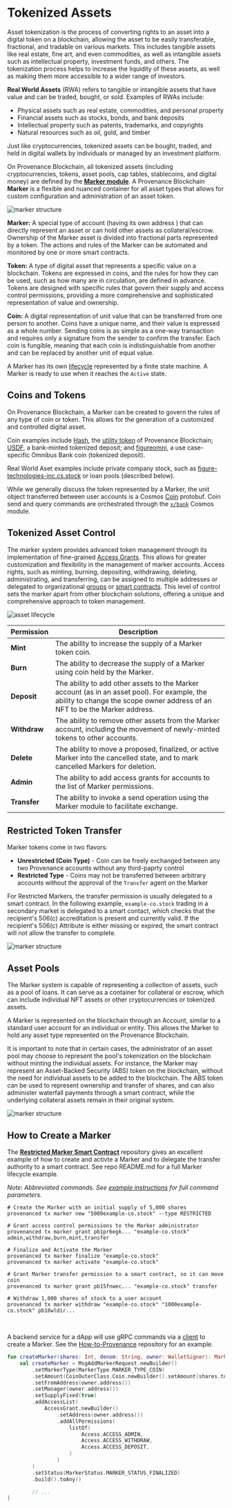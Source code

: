 # Tokenized Assets

Asset tokenization is the process of converting rights to an asset into a digital token on a blockchain, allowing the
asset to be easily transferable, fractional, and tradable on various markets. This includes tangible assets like
real estate, fine art, and even commodities, as well as intangible assets such as intellectual property,
investment funds, and others. The tokenization process helps to increase the liquidity of these assets, as well as
making them more accessible to a wider range of investors.

**Real World Assets** (RWA) refers to tangible or intangible assets that have value and can be traded, bought, or sold.
Examples of RWAs include:

- Physical assets such as real estate, commodities, and personal property
- Financial assets such as stocks, bonds, and bank deposits
- Intellectual property such as patents, trademarks, and copyrights
- Natural resources such as oil, gold, and timber

Just like cryptocurrencies, tokenized assets can be bought, traded, and held in digital wallets by individuals or managed by an investment platform.

On Provenance Blockchain, all tokenized assets (including cryptocurrencies, tokens, asset pools, cap tables,
stablecoins, and digital money) are defined by the [**Marker module**](/docs/pb/modules/marker-module).
A Provenance Blockchain **Marker** is a flexible and nuanced container for all asset types that allows for
custom configuration and administration of an asset token.

![marker structure](/img/learn/asset-lifecycle/marker-token-coin.png)

**Marker:** A special type of account (having its own address ) that can directly represent an asset or can hold other assets as
collateral/escrow. Ownership of the Marker asset is divided into fractional parts represented by a token. The actions and
rules of the Marker can be automated and monitored by one or more smart contracts.

**Token:** A type of digital asset that represents a specific value on a blockchain. Tokens are expressed in coins,
and the rules for how they can be used, such as how many are in circulation, are defined in advance.
Tokens are designed with specific rules that govern their supply and access control permissions,
providing a more comprehensive and sophisticated representation of value and ownership.

**Coin:** A digital representation of unit value that can be transferred from one person to another. Coins have a unique
name, and their value is expressed as a whole number. Sending coins is as simple as a one-way transaction and requires
only a signature from the sender to confirm the transfer. Each coin is fungible, meaning that each coin is
indistinguishable from another and can be replaced by another unit of equal value.

A Marker has its own [lifecycle](/docs/sdk/marker/state_transitions) represented by a
finite state machine. A Marker is ready to use when it reaches the `Active` state.

## Coins and Tokens

On Provenance Blockchain, a Marker can be created to govern the rules of any type of coin or token.
This allows for the generation of a customized and controlled digital asset.

Coin examples include [Hash](https://explorer.provenance.io/asset/nhash), the [utility token](https://provenance.io/ecosystem/HASH/tokenomics/) of Provenance Blockchain; [USDF](https://www.usdfconsortium.com/), a bank-minted tokenized deposit; and [figureomni](https://explorer.provenance.io/asset/cfigureomni),
a use case-specific Omnibus Bank coin (tokenized deposit).

Real World Aset examples include private company stock, such as
[figure-technologies-inc.cs.stock](https://explorer.provenance.io/asset/figure-technologies-inc.cs.stock) or loan
pools (described below).

While we generally discuss the token represented by a Marker, the unit object transferred between user accounts is a
Cosmos [Coin](https://buf.build/cosmos/cosmos-sdk/docs/main:cosmos.base.v1beta1#cosmos.base.v1beta1.Coin) protobuf. Coin send and query commands are orchestrated through the
[`x/bank`](https://buf.build/cosmos/cosmos-sdk/docs/main:cosmos.bank.v1beta1) Cosmos module.

## Tokenized Asset Control

The marker system provides advanced token management through its implementation of fine-grained [Access Grants](https://developer.provenance.io/docs/modules/marker-module#access-grants).
This allows for greater customization and flexibility in the management of marker accounts.
Access rights, such as minting, burning, depositing, withdrawing, deleting, administrating, and transferring,
can be assigned to multiple addresses or delegated to organizational
[groups](https://docs.cosmos.network/v0.46/modules/group/) or
[smart contracts](https://github.com/FigureTechnologies/restricted-marker-transfer-smart-contract).
This level of control sets the marker apart from other blockchain solutions,
offering a unique and comprehensive approach to token management.

![asset lifecycle](/img/learn/asset-lifecycle/marker-permissions.png)

| Permission   | Description                                                                                                                                                                 |
| ------------ | --------------------------------------------------------------------------------------------------------------------------------------------------------------------------- |
| **Mint**     | The ability to increase the supply of a Marker token coin.                                                                                                                  |
| **Burn**     | The ability to decrease the supply of a Marker using coin held by the Marker.                                                                                               |
| **Deposit**  | The ability to add other assets to the Marker account (as in an asset pool). For example, the ability to change the scope owner address of an NFT to be the Marker address. |
| **Withdraw** | The ability to remove other assets from the Marker account, including the movement of newly-minted tokens to other accounts.                                                |
| **Delete**   | The ability to move a proposed, finalized, or active Marker into the cancelled state, and to mark cancelled Markers for deletion.                                           |
| **Admin**    | The ability to add access grants for accounts to the list of Marker permissions.                                                                                            |
| **Transfer** | The ability to invoke a send operation using the Marker module to facilitate exchange.                                                                                      |

## Restricted Token Transfer

Marker tokens come in two flavors:

- **Unrestricted (Coin Type)** - Coin can be freely exchanged between any two Provenance accounts without any third-paprty control
- **Restricted Type** - Coins may not be transferred between arbitrary accounts without the approval of the `Transfer` agent on the Marker

For Restricted Markers, the transfer permission is usually delegated to a smart contract. In the following example,
`example-co.stock` trading in a secondary market is delegated to a smart contact, which checks that the recipient's
506\(c\) accreditation is present and currently valid. If the recipient's 506\(c\) Attribute is either missing or expired,
the smart contract will not allow the transfer to complete.

![marker structure](/img/learn/asset-lifecycle/marker-transfer-approval.png)

## Asset Pools

The Marker system is capable of representing a collection of assets, such as a pool of loans. It can serve as a
container for collateral or escrow, which can include individual NFT assets or other cryptocurrencies or tokenized
assets.

A Marker is represented on the blockchain through an Account, similar to a standard user account for an
individual or entity. This allows the Marker to hold any asset type represented on the Provenance Blockchain.

It is important to note that in certain cases, the administrator of an asset pool may choose to represent the
pool's tokenization on the blockchain without minting the individual assets. For instance, the Marker may represent an
Asset-Backed Security (ABS) token on the blockchain, without the need for individual assets to be added to the
blockchain. The ABS token can be used to represent ownership and transfer of shares, and can also administer
waterfall payments through a smart contract, while the underlying collateral assets remain in their original system.

![marker structure](/img/learn/asset-lifecycle/loan-pool.png)

## How to Create a Marker

The [**Restricted Marker Smart Contract**](https://github.com/FigureTechnologies/restricted-marker-transfer-smart-contract)
repository gives an excellent example of how to create and activte a Marker and to delegate the transfer authority to a
smart contract. See repo README.md for a full Marker lifecycle example.

_Note: Abbreviated commands. See [example instructions](https://github.com/FigureTechnologies/restricted-marker-transfer-smart-contract#marker-creation)
for full command parameters._

```shell title="Command Line Example - Create a Restricted Marker"
# Create the Marker with an initial supply of 5,000 shares
provenanced tx marker new "5000example-co.stock" --type RESTRICTED

# Grant access control permissions to the Marker administrator
provenanced tx marker grant pb1pr6egk... "example-co.stock" admin,withdraw,burn,mint,transfer

# Finalize and Activate the Marker
provenanced tx marker finalize "example-co.stock"
provenanced tx marker activate "example-co.stock"

# Grant Marker transfer permission to a smart contract, so it can move coin
provenanced tx marker grant pb15fnwec... "example-co.stock" transfer

# Withdraw 1,000 shares of stock to a user account
provenanced tx marker withdraw "example-co.stock" "1000example-co.stock" pb18wldir...

```

<br/>

A backend service for a dApp will use gRPC commands via a [client](/docs/build/clients) to create a Marker. See the
[How-to-Provenance](https://github.com/provenance-io/how-to-provenance/blob/main/bilateral-trade-example/examples/kotlin/scope-exchange/src/main/kotlin/MarkerCreator.kt) repository for an example.

```kotlin title="Kotlin Example - Create an Unrestricted (Coin) Marker in a Finalized state"
fun createMarker(shares: Int, denom: String, owner: WalletSigner): MarkerAccount {
    val createMarker = MsgAddMarkerRequest.newBuilder()
        .setMarkerType(MarkerType.MARKER_TYPE_COIN)
        .setAmount(CoinOuterClass.Coin.newBuilder().setAmount(shares.toString()).setDenom(denom))
        .setFromAddress(owner.address())
        .setManager(owner.address())
        .setSupplyFixed(true)
        .addAccessList(
            AccessGrant.newBuilder()
                .setAddress(owner.address())
                .addAllPermissions(
                    listOf(
                        Access.ACCESS_ADMIN,
                        Access.ACCESS_WITHDRAW,
                        Access.ACCESS_DEPOSIT,
                    )
                )
        )
        .setStatus(MarkerStatus.MARKER_STATUS_FINALIZED)
        .build().toAny()

        // ...
}
```
